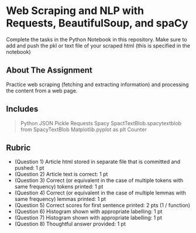 # Web Scraping and NLP with Requests, BeautifulSoup, and spaCy

Complete the tasks in the Python Notebook in this repository.
Make sure to add and push the pkl or text file of your scraped html (this is specified in the notebook)

## About The Assignment

Practice web scraping (fetching and extracting information) and processing the content from a web page.

## Includes

> Python
> JSON
> Pickle
> Requests
> Spacy
> SpactTextBlob.spacytextblob from SpacyTextBlob
> Matplotlib.pyplot as plt
> Counter

## Rubric

- (Question 1) Article html stored in separate file that is committed and pushed: 1 pt
- (Question 2) Article text is correct: 1 pt
- (Question 3) Correct (or equivalent in the case of multiple tokens with same frequency) tokens printed: 1 pt
- (Question 4) Correct (or equivalent in the case of multiple lemmas with same frequency) lemmas printed: 1 pt
- (Question 5) Correct scores for first sentence printed: 2 pts (1 / function)
- (Question 6) Histogram shown with appropriate labelling: 1 pt
- (Question 7) Histogram shown with appropriate labelling: 1 pt
- (Question 8) Thoughtful answer provided: 1 pt
